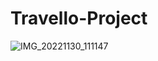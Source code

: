 # Travello-Project




![IMG_20221130_111147](https://user-images.githubusercontent.com/119035329/204717051-91f45241-5b28-4afe-8316-be53dfeeef03.jpg)
